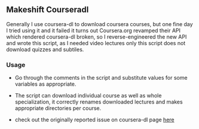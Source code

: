 ## Makeshift Courseradl

Generally I use coursera-dl to download coursera courses, but one fine day I tried using it and it failed it turns out Coursera.org revamped their API which rendered coursera-dl broken, so I reverse-engineered the new API and wrote this script, as I needed video lectures only this script does not download quizzes and subtiles.

### Usage

- Go through the comments in the script and substitute values for some variables as appropriate.

- The script can download individual course as well as whole specialization, it correctly renames downloaded lectures and makes appropriate directories per course.

- check out the originally reported issue on coursera-dl page [here](https://github.com/coursera-dl/coursera-dl/issues/673)
